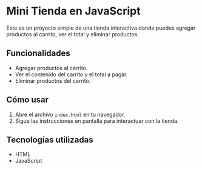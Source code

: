 # Mini Tienda en JavaScript

Este es un proyecto simple de una tienda interactiva donde puedes agregar productos al carrito, ver el total y eliminar productos.

## Funcionalidades

- Agregar productos al carrito.
- Ver el contenido del carrito y el total a pagar.
- Eliminar productos del carrito.

## Cómo usar

1. Abre el archivo `index.html` en tu navegador.
2. Sigue las instrucciones en pantalla para interactuar con la tienda.

## Tecnologías utilizadas

- HTML
- JavaScript
